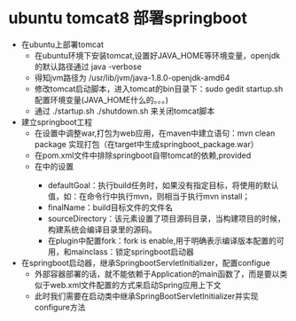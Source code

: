 # ubuntu tomcat8 部署springboot
- 在ubuntu上部署tomcat
  - 在ubuntu环境下安装tomcat,设置好JAVA_HOME等环境变量，openjdk的默认路径通过 java -verbose
  - 得知jvm路径为 /usr/lib/jvm/java-1.8.0-openjdk-amd64 
  - 修改tomcat启动脚本，进入tomcat的bin目录下：sudo gedit startup.sh 配置环境变量(JAVA_HOME什么的。。。)
  - 通过 ./startup.sh ./shutdown.sh 来关闭tomcat脚本
- 建立springboot工程
  - 在设置中调整<package>war</package>,打包为web应用，在maven中建立语句：mvn clean package 实现打包（在target中生成springboot_package.war）
  - 在pom.xml文件中排除springboot自带tomcat的依赖,<scope>provided</scope>
  - 在<build>中的设置
    - defaultGoal：执行build任务时，如果没有指定目标，将使用的默认值，如：在命令行中执行mvn，则相当于执行mvn install；
    - finalName：build目标文件的文件名
    - sourceDirectory：该元素设置了项目源码目录，当构建项目的时候，构建系统会编译目录里的源码。
    - 在plugin中配置fork：fork is enable,用于明确表示编译版本配置的可用，和mainclass：锁定springboot启动器
- 在springboot启动器，继承SpringbootServletInitializer，配置configue
  - 外部容器部署的话，就不能依赖于Application的main函数了，而是要以类似于web.xml文件配置的方式来启动Spring应用上下文
  - 此时我们需要在启动类中继承SpringBootServletInitializer并实现configure方法
